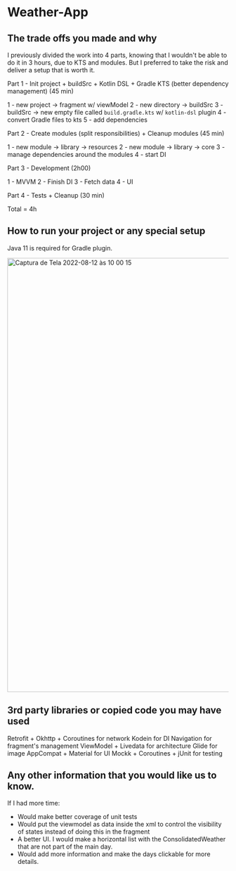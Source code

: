 # Weather-App

## The trade offs you made and why

I previously divided the work into 4 parts, knowing that I wouldn't be able to do it in 3 hours, due to KTS and modules. But I preferred to take the risk and deliver a setup that is worth it.

Part 1 - Init project + buildSrc + Kotlin DSL + Gradle KTS (better dependency management) (45 min)

1 - new project -> fragment w/ viewModel
2 - new directory -> buildSrc
3 - buildSrc -> new empty file called `build.gradle.kts` w/ `kotlin-dsl` plugin
4 - convert Gradle files to kts
5 - add dependencies

Part 2 - Create modules (split responsibilities) + Cleanup modules (45 min)

1 - new module -> library -> resources 
2 - new module -> library -> core
3 - manage dependencies around the modules
4 - start DI 

Part 3 - Development (2h00)

1 - MVVM
2 - Finish DI
3 - Fetch data
4 - UI

Part 4 - Tests + Cleanup (30 min)

Total = 4h

## How to run your project or any special setup

Java 11 is required for Gradle plugin.

<img width="987" alt="Captura de Tela 2022-08-12 às 10 00 15" src="https://user-images.githubusercontent.com/12548332/184359003-3868ced7-34a2-40bb-8d5b-481050896568.png">


## 3rd party libraries or copied code you may have used

Retrofit + Okhttp + Coroutines for network
Kodein for DI
Navigation for fragment's management
ViewModel + Livedata for architecture
Glide for image
AppCompat + Material for UI
Mockk + Coroutines + jUnit for testing

## Any other information that you would like us to know.

If I had more time:
- Would make better coverage of unit tests
- Would put the viewmodel as data inside the xml to control the visibility of states instead of doing this in the fragment
- A better UI. I would make a horizontal list with the ConsolidatedWeather that are not part of the main day.
- Would add more information and make the days clickable for more details.

